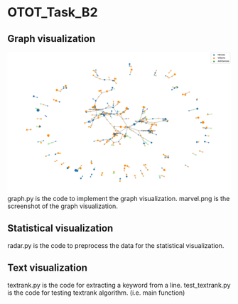 # OTOT_Task_B2

## Graph visualization
![avatar](/marvel.png)
graph.py is the code to implement the graph visualization.
marvel.png is the screenshot of the graph visualization.

## Statistical visualization
radar.py is the code to preprocess the data for the statistical visualization.

## Text visualization
textrank.py is the code for extracting a keyword from a line.
test_textrank.py is the code for testing textrank algorithm. (i.e. main function)
